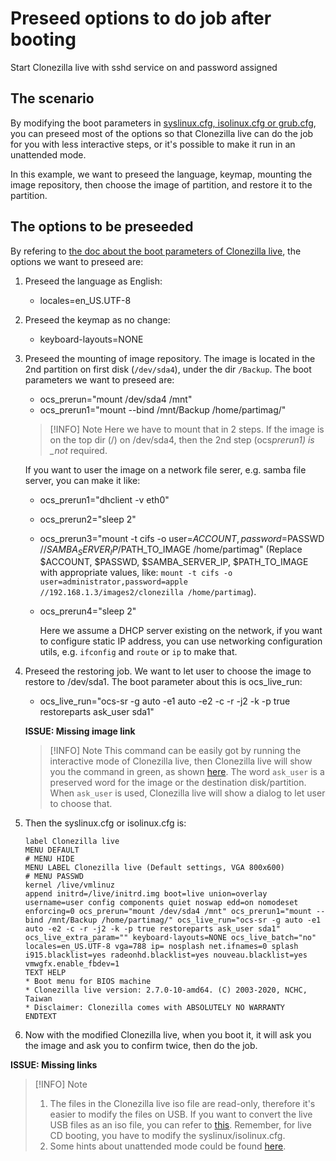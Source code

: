 # Preseed options to do job after booting

Start Clonezilla live with sshd service on and password assigned

## The scenario

By modifying the boot parameters in [syslinux.cfg, isolinux.cfg or grub.cfg](./misc.md#the-boot-parameters-for-clonezilla-live), you can preseed most of the options so that Clonezilla live can do the job for you with less interactive steps, or it's possible to make it run in an unattended mode.

In this example, we want to preseed the language, keymap, mounting the image repository, then choose the image of partition, and restore it to the partition.

## The options to be preseeded

By refering to [the doc about the boot parameters of Clonezilla live](./misc.md#the-boot-parameters-for-clonezilla-live), the options we want to preseed are:

1. Preseed the language as English:
   - locales=en_US.UTF-8
2. Preseed the keymap as no change:
   - keyboard-layouts=NONE
3. Preseed the mounting of image repository. The image is located in the 2nd partition on first disk (`/dev/sda4`), under the dir `/Backup`. The boot parameters we want to preseed are:

   - ocs_prerun="mount /dev/sda4 /mnt"
   - ocs_prerun1="mount --bind /mnt/Backup /home/partimag/"

   > [!INFO] Note<!-- eslint-disable-line markdown/no-missing-label-refs -- GitHub alerts -->
   > Here we have to mount that in 2 steps. If the image is on the top dir (/) on /dev/sda4, then the 2nd step (ocs*prerun1) is \_not* required.

   If you want to user the image on a network file serer, e.g. samba file server, you can make it like:

   - ocs_prerun1="dhclient -v eth0"
   - ocs_prerun2="sleep 2"
   - ocs_prerun3="mount -t cifs -o user=$ACCOUNT,password=$PASSWD //$SAMBA_SERVER_IP/$PATH_TO_IMAGE /home/partimag" (Replace $ACCOUNT, $PASSWD, $SAMBA_SERVER_IP, $PATH_TO_IMAGE with appropriate values, like: `mount -t cifs -o user=administrator,password=apple //192.168.1.3/images2/clonezilla /home/partimag`).
   - ocs_prerun4="sleep 2"

     Here we assume a DHCP server existing on the network, if you want to configure static IP address, you can use networking configuration utils, e.g. `ifconfig` and `route` or `ip` to make that.

4. Preseed the restoring job. We want to let user to choose the image to restore to /dev/sda1. The boot parameter about this is ocs_live_run:

   - ocs_live_run="ocs-sr -g auto -e1 auto -e2 -c -r -j2 -k -p true restoreparts ask_user sda1"

   **ISSUE: Missing image link**

   > [!INFO] Note<!-- eslint-disable-line markdown/no-missing-label-refs -- GitHub alerts -->
   > This command can be easily got by running the interactive mode of Clonezilla live, then Clonezilla live will show you the command in green, as shown [here](https://clonezilla.org//clonezilla-live/doc/02_Restore_disk_image/images/ocs-10-img-restore-command-prompt.png). The word `ask_user` is a preserved word for the image or the destination disk/partition. When `ask_user` is used, Clonezilla live will show a dialog to let user to choose that.

5. Then the syslinux.cfg or isolinux.cfg is:

   ```text
   label Clonezilla live
   MENU DEFAULT
   # MENU HIDE
   MENU LABEL Clonezilla live (Default settings, VGA 800x600)
   # MENU PASSWD
   kernel /live/vmlinuz
   append initrd=/live/initrd.img boot=live union=overlay username=user config components quiet noswap edd=on nomodeset enforcing=0 ocs_prerun="mount /dev/sda4 /mnt" ocs_prerun1="mount --bind /mnt/Backup /home/partimag/" ocs_live_run="ocs-sr -g auto -e1 auto -e2 -c -r -j2 -k -p true restoreparts ask_user sda1" ocs_live_extra_param="" keyboard-layouts=NONE ocs_live_batch="no" locales=en_US.UTF-8 vga=788 ip= nosplash net.ifnames=0 splash i915.blacklist=yes radeonhd.blacklist=yes nouveau.blacklist=yes vmwgfx.enable_fbdev=1
   TEXT HELP
   * Boot menu for BIOS machine
   * Clonezilla live version: 2.7.0-10-amd64. (C) 2003-2020, NCHC, Taiwan
   * Disclaimer: Clonezilla comes with ABSOLUTELY NO WARRANTY
   ENDTEXT
   ```

6. Now with the modified Clonezilla live, when you boot it, it will ask you the image and ask you to confirm twice, then do the job.

**ISSUE: Missing links**

> [!INFO] Note<!-- eslint-disable-line markdown/no-missing-label-refs -- GitHub alerts -->
>
> 1. The files in the Clonezilla live iso file are read-only, therefore it's easier to modify the files on USB. If you want to convert the live USB files as an iso file, you can refer to [this](http://drbl.org/faq/fine-print.php?path=./2_System/87_create_clonezilla_iso_from_zip.faq#87_create_clonezilla_iso_from_zip.faq). Remember, for live CD booting, you have to modify the syslinux/isolinux.cfg.
> 2. Some hints about unattended mode could be found [here](http://drbl.org/faq/fine-print.php?path=./2_System/113_fully_automatically_restoring.faq#113_fully_automatically_restoring.faq).
